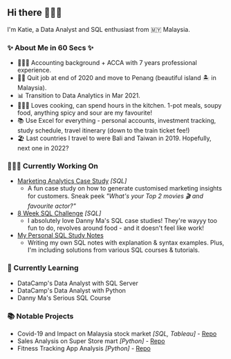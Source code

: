 ## Hi there 🙋🏻‍♀️


I'm Katie, a Data Analyst and SQL enthusiast from 🇲🇾 Malaysia.

### ✨ About Me in 60 Secs ✨
- 👩🏻‍💻 Accounting background + ACCA with 7 years professional experience.
- 👋🏻 Quit job at end of 2020 and move to Penang (beautiful island 🏝 in Malaysia).
- 📊 Transition to Data Analytics in Mar 2021.
- 👩🏻‍🍳 Loves cooking, can spend hours in the kitchen. 1-pot meals, soupy food, anything spicy and sour are my favourite!
- 📚 Use Excel for everything - personal accounts, investment tracking, study schedule, travel itinerary (down to the train ticket fee!)
- 🏖 Last countries I travel to were Bali and Taiwan in 2019. Hopefully, next one in 2022?

### 👩🏻‍💻 Currently Working On
- [Marketing Analytics Case Study](https://github.com/katiehuangx/Serious-SQL) _[SQL]_
  - A fun case study on how to generate customised marketing insights for customers. Sneak peek _"What's your Top 2 movies 🎬 and favourite actor?"_
- [8 Week SQL Challenge](https://github.com/katiehuangx/8-Week-SQL-Challenge) _[SQL]_ 
  - I absolutely love Danny Ma's SQL case studies! They're wayyy too fun to do, revolves around food - and it doesn't feel like work!
- [My Personal SQL Study Notes](https://github.com/katiehuangx/Learn-SQL)
  - Writing my own SQL notes with explanation & syntax examples. Plus, I'm including solutions from various SQL courses & tutorials.

### 📝 Currently Learning
- DataCamp's Data Analyst with SQL Server
- DataCamp's Data Analyst with Python
- Danny Ma's Serious SQL Course

### 📚 Notable Projects
- Covid-19 and Impact on Malaysia stock market _[SQL, Tableau]_ - [Repo](https://github.com/katiehuangx/Covid-19-and-Impact-on-Malaysia-stock-market)
- Sales Analysis on Super Store mart _[Python]_ - [Repo](https://github.com/katiehuangx/The-Sparks-Foundation-Internship)
- Fitness Tracking App Analysis _[Python]_ - [Repo](https://github.com/katiehuangx/Google-Data-Analytics-Capstone)



